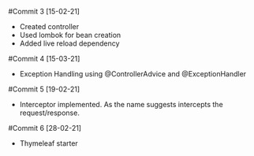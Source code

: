 #Commit 3 [15-02-21]
- Created controller
- Used lombok for bean creation
- Added live reload dependency

#Commit 4 [15-03-21]
- Exception Handling using @ControllerAdvice and @ExceptionHandler

#Commit 5 [19-02-21]
- Interceptor implemented. As the name suggests intercepts the request/response.

#Commit 6 [28-02-21]
- Thymeleaf starter
